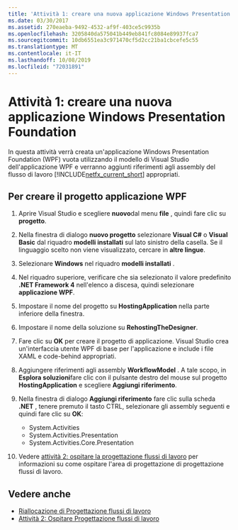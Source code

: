```yaml
---
title: 'Attività 1: creare una nuova applicazione Windows Presentation Foundation'
ms.date: 03/30/2017
ms.assetid: 270eaeba-9492-4532-af9f-403ce5c9935b
ms.openlocfilehash: 3205840da575041b449eb841fc8084e89937fca7
ms.sourcegitcommit: 10db6551ea3c971470cf5d2cc21ba1cbcefe5c55
ms.translationtype: MT
ms.contentlocale: it-IT
ms.lasthandoff: 10/08/2019
ms.locfileid: "72031891"
---
```

# <a name="task-1-create-a-new-windows-presentation-foundation-application"></a>Attività 1: creare una nuova applicazione Windows Presentation Foundation

In questa attività verrà creata un'applicazione Windows Presentation Foundation (WPF) vuota utilizzando il modello di Visual Studio dell'applicazione WPF e verranno aggiunti riferimenti agli assembly del flusso di lavoro [!INCLUDE[netfx_current_short](../../../includes/netfx-current-short-md.md)] appropriati.  
  
## <a name="to-create-the-wpf-application-project"></a>Per creare il progetto applicazione WPF

1. Aprire Visual Studio e scegliere **nuovo**dal menu **file** , quindi fare clic su **progetto**.

2. Nella finestra di dialogo **nuovo progetto** selezionare **Visual C#**  o **Visual Basic** dal riquadro **modelli installati** sul lato sinistro della casella. Se il linguaggio scelto non viene visualizzato, cercare in **altre lingue**.

3. Selezionare **Windows** nel riquadro **modelli installati** .

4. Nel riquadro superiore, verificare che sia selezionato il valore predefinito **.NET Framework 4** nell'elenco a discesa, quindi selezionare **applicazione WPF**.

5. Impostare il nome del progetto su **HostingApplication** nella parte inferiore della finestra.

6. Impostare il nome della soluzione su **RehostingTheDesigner**.

7. Fare clic su **OK** per creare il progetto di applicazione. Visual Studio crea un'interfaccia utente WPF di base per l'applicazione e include i file XAML e code-behind appropriati.

8. Aggiungere riferimenti agli assembly **WorkflowModel** . A tale scopo, in **Esplora soluzioni**fare clic con il pulsante destro del mouse sul progetto **HostingApplication** e scegliere **Aggiungi riferimento**.

9. Nella finestra di dialogo **Aggiungi riferimento** fare clic sulla scheda **.NET** , tenere premuto il tasto CTRL, selezionare gli assembly seguenti e quindi fare clic su **OK**:

    - System.Activities
    - System.Activities.Presentation
    - System.Activities.Core.Presentation

10. Vedere [attività 2: ospitare la progettazione flussi di lavoro](task-2-host-the-workflow-designer.md) per informazioni su come ospitare l'area di progettazione di progettazione flussi di lavoro.

## <a name="see-also"></a>Vedere anche

- [Riallocazione di Progettazione flussi di lavoro](rehosting-the-workflow-designer.md)
- [Attività 2: Ospitare Progettazione flussi di lavoro](task-2-host-the-workflow-designer.md)
